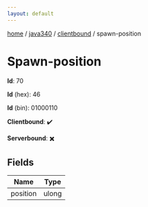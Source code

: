 ```yaml
---
layout: default
---
```


[home](/)  /  [java340](/protocol/java340)  /  [clientbound](/protocol/java340/clientbound)  /  spawn-position

# Spawn-position

**Id**: 70

**Id** (hex): 46

**Id** (bin): 01000110

**Clientbound**: ✔️

**Serverbound**: ✖️

## Fields

Name | Type
---|---
position | ulong

